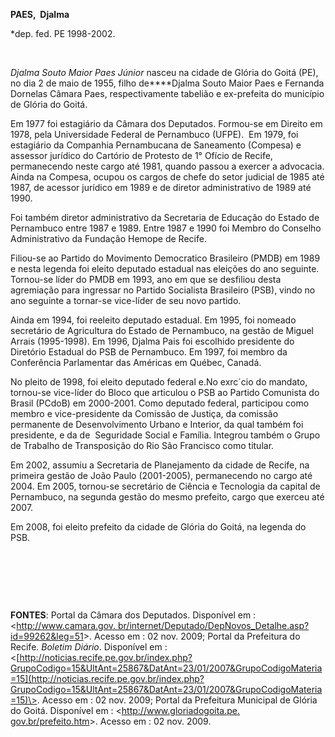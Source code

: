 **PAES,  Djalma**

\*dep. fed. PE 1998-2002.  

 

*Djalma Souto Maior Paes Júnior* nasceu na cidade de Glória do Goitá
(PE), no dia 2 de maio de 1955, filho de****Djalma Souto Maior Paes e
Fernanda Dornelas Câmara Paes, respectivamente tabelião e ex-prefeita do
município de Glória do Goitá.

Em 1977 foi estagiário da Câmara dos Deputados. Formou-se em Direito em
1978, pela Universidade Federal de Pernambuco (UFPE).  Em 1979, foi
estagiário da Companhia Pernambucana de Saneamento (Compesa) e assessor
jurídico do Cartório de Protesto de 1° Ofício de Recife, permanecendo
neste cargo até 1981, quando passou a exercer a advocacia. Ainda na
Compesa, ocupou os cargos de chefe do setor judicial de 1985 até 1987,
de acessor jurídico em 1989 e de diretor administrativo de 1989 até
1990.

Foi também diretor administrativo da Secretaria de Educação do Estado de
Pernambuco entre 1987 e 1989. Entre 1987 e 1990 foi Membro do Conselho
Administrativo da Fundação Hemope de Recife.

Filiou-se ao Partido do Movimento Democratico Brasileiro (PMDB) em 1989
e nesta legenda foi eleito deputado estadual nas eleições do ano
seguinte. Tornou-se líder do PMDB em 1993, ano em que se desfiliou desta
agremiação para ingressar no Partido Socialista Brasileiro (PSB), vindo
no ano seguinte a tornar-se vice-líder de seu novo partido.

Ainda em 1994, foi reeleito deputado estadual. Em 1995, foi nomeado
secretário de Agricultura do Estado de Pernambuco, na gestão de Miguel
Arrais (1995-1998). Em 1996, Djalma Pais foi escolhido presidente do
Diretório Estadual do PSB de Pernambuco. Em 1997, foi membro da
Conferência Parlamentar das Américas em Québec, Canadá.

No pleito de 1998, foi eleito deputado federal e.No exrc´cio do mandato,
tornou-se vice-líder do Bloco que articulou o PSB ao Partido Comunista
do Brasil (PCdoB) em 2000-2001. Como deputado federal, participou como
membro e vice-presidente da Comissão de Justiça, da comissão permanente
de Desenvolvimento Urbano e Interior, da qual também foi presidente, e
da de  Seguridade Social e Família. Integrou também o Grupo de Trabalho
de Transposição do Rio São Francisco como titular.

Em 2002, assumiu a Secretaria de Planejamento da cidade de Recife, na
primeira gestão de João Paulo (2001-2005), permanecendo no cargo até
2004. Em 2005, tornou-se secretário de Ciência e Tecnologia da capital
de Pernambuco, na segunda gestão do mesmo prefeito, cargo que exerceu
até 2007.

Em 2008, foi eleito prefeito da cidade de Glória do Goitá, na legenda do
PSB.

 

 

 

**FONTES**: Portal da Câmara dos Deputados. Disponível em :
\<[http://www.camara.gov.
br/internet/Deputado/DepNovos\_Detalhe.asp?id=99262&leg=51](http://www.camara.gov.%20br/internet/Deputado/DepNovos_Detalhe.asp?id=99262&leg=51)\>.
Acesso em : 02 nov. 2009; Portal da Prefeitura do Recife. *Boletim
Diário*. Disponível em :
\<[http://noticias.recife.pe.gov.br/index.php?GrupoCodigo=15&UltAnt=25867&DatAnt=23/01/2007&GrupoCodigoMateria=15](http://noticias.recife.pe.gov.br/index.php?GrupoCodigo=15&UltAnt=25867&DatAnt=23/01/2007&GrupoCodigoMateria=15)\>.
Acesso em : 02 nov. 2009; Portal da Prefeitura Municipal de Glória do
Goitá. Disponível em : \<[http://www.gloriadogoita.pe.
gov.br/prefeito.htm](http://www.gloriadogoita.pe.%20gov.br/prefeito.htm)\>.
Acesso em : 02 nov. 2009.

 

 

